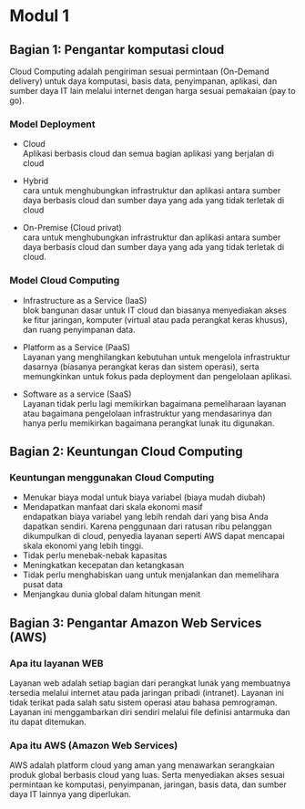 # Modul 1


## Bagian 1: Pengantar komputasi cloud

<foto cloud computing>

Cloud Computing adalah pengiriman sesuai permintaan (On-Demand delivery) untuk daya komputasi, basis data, penyimpanan, aplikasi, dan sumber daya IT lain melalui internet dengan harga sesuai pemakaian (pay to go).


### Model Deployment

<Foto>

- Cloud <br>
Aplikasi berbasis cloud dan semua bagian aplikasi yang berjalan di cloud

- Hybrid <br>
cara untuk menghubungkan infrastruktur dan aplikasi antara sumber daya berbasis cloud dan sumber daya yang ada yang tidak terletak di cloud 

- On-Premise (Cloud privat) <br>
cara untuk menghubungkan infrastruktur dan aplikasi antara sumber daya berbasis cloud dan sumber daya yang ada yang tidak terletak di cloud.

### Model Cloud Computing

<foto>

- Infrastructure as a Service (IaaS) <br>
blok bangunan dasar untuk IT cloud dan biasanya menyediakan akses ke fitur jaringan, komputer (virtual atau pada perangkat keras khusus), dan ruang penyimpanan data.

- Platform as a Service (PaaS) <br>
Layanan yang menghilangkan kebutuhan untuk mengelola infrastruktur dasarnya (biasanya perangkat keras dan sistem operasi), serta memungkinkan untuk fokus pada deployment dan pengelolaan aplikasi.

- Software as a service (SaaS) <br>
Layanan tidak perlu lagi memikirkan bagaimana pemeliharaan layanan atau bagaimana pengelolaan infrastruktur yang mendasarinya dan hanya perlu memikirkan bagaimana perangkat lunak itu digunakan.


## Bagian 2: Keuntungan Cloud Computing

### Keuntungan menggunakan Cloud Computing

- Menukar biaya modal untuk biaya variabel (biaya mudah diubah)
- Mendapatkan manfaat dari skala ekonomi masif <br>
endapatkan biaya variabel yang lebih rendah dari yang bisa Anda dapatkan sendiri. Karena penggunaan dari ratusan ribu pelanggan dikumpulkan di cloud, penyedia layanan seperti AWS dapat mencapai skala ekonomi yang lebih tinggi.
- Tidak perlu menebak-nebak kapasitas
- Meningkatkan kecepatan dan ketangkasan
- Tidak perlu menghabiskan uang untuk menjalankan dan memelihara pusat data
- Menjangkau dunia global dalam hitungan menit


## Bagian 3: Pengantar Amazon Web Services (AWS)

### Apa itu layanan WEB

<foto>

Layanan web adalah setiap bagian dari perangkat lunak yang membuatnya tersedia melalui internet atau pada jaringan pribadi (intranet). Layanan ini tidak terikat pada salah satu sistem operasi atau bahasa pemrograman. Layanan ini menggambarkan diri sendiri melalui file definisi antarmuka dan itu dapat ditemukan.

### Apa itu AWS (Amazon Web Services)

AWS adalah platform cloud yang aman yang menawarkan serangkaian produk global berbasis cloud yang luas. Serta menyediakan akses sesuai permintaan ke komputasi, penyimpanan, jaringan, basis data, dan sumber daya IT lainnya yang diperlukan.